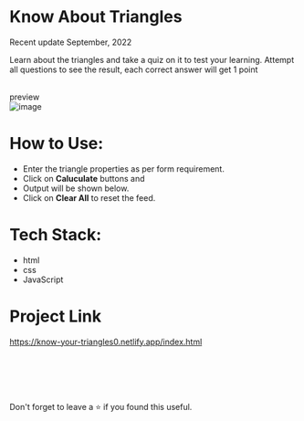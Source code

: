 # Know About Triangles
Recent update September, 2022<br/>

Learn about the triangles and take a quiz on it to test your learning.
Attempt all questions to see the result, each correct answer will get 1 point

<br/>preview<br/>
![image](https://user-images.githubusercontent.com/43793294/195977006-90452ae4-7476-4a92-a191-33ca435a28f3.png)
<br/>

# How to Use:
 - Enter the triangle properties as per form requirement.
 - Click on **Caluculate** buttons and
 - Output will be shown below.
 - Click on **Clear All** to reset the feed.
 
# Tech Stack:

 - html
 - css 
 - JavaScript

# Project Link

https://know-your-triangles0.netlify.app/index.html

<br/>
<br/>
<br/>
<br/>

Don't forget to leave a ⭐ if you found this useful.
